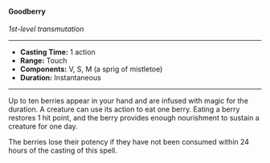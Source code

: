 #### Goodberry
*1st-level transmutation*
___
- **Casting Time:** 1 action
- **Range:** Touch
- **Components:** V, S, M (a sprig of mistletoe)
- **Duration:** Instantaneous
---
Up to ten berries appear in your hand and are infused with magic for the duration. A creature can use its action to eat one berry. Eating a berry restores 1 hit point, and the berry provides enough nourishment to sustain a creature for one day.

The berries lose their potency if they have not been consumed within 24 hours of the casting of this spell.